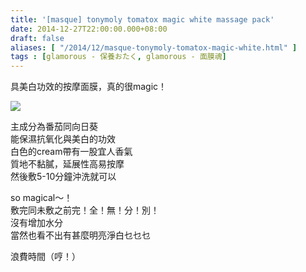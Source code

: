```yaml
---
title: '[masque] tonymoly tomatox magic white massage pack'
date: 2014-12-27T22:00:00.000+08:00
draft: false
aliases: [ "/2014/12/masque-tonymoly-tomatox-magic-white.html" ]
tags : [glamorous - 保養おたく, glamorous - 面膜魂]
---
```


具美白功效的按摩面膜，真的很magic！  

![](/images/tonymolytomatox.jpg)

主成分為番茄同向日葵  
能保濕抗氧化與美白的功效  
白色的cream帶有一股宜人香氣  
質地不黏膩，延展性高易按摩  
然後敷5-10分鐘沖洗就可以  
  
so magical～！  
敷完同未敷之前完！全！無！分！別！  
沒有增加水分  
當然也看不出有甚麼明亮淨白乜乜乜  
  
浪費時間（哼！）
